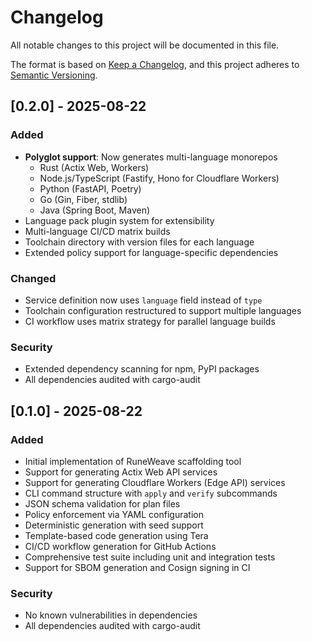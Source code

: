 # Changelog

All notable changes to this project will be documented in this file.

The format is based on [Keep a Changelog](https://keepachangelog.com/en/1.0.0/),
and this project adheres to [Semantic Versioning](https://semver.org/spec/v2.0.0.html).

## [0.2.0] - 2025-08-22

### Added
- **Polyglot support**: Now generates multi-language monorepos
  - Rust (Actix Web, Workers)
  - Node.js/TypeScript (Fastify, Hono for Cloudflare Workers)
  - Python (FastAPI, Poetry)
  - Go (Gin, Fiber, stdlib)
  - Java (Spring Boot, Maven)
- Language pack plugin system for extensibility
- Multi-language CI/CD matrix builds
- Toolchain directory with version files for each language
- Extended policy support for language-specific dependencies

### Changed
- Service definition now uses `language` field instead of `type`
- Toolchain configuration restructured to support multiple languages
- CI workflow uses matrix strategy for parallel language builds

### Security
- Extended dependency scanning for npm, PyPI packages
- All dependencies audited with cargo-audit

## [0.1.0] - 2025-08-22

### Added
- Initial implementation of RuneWeave scaffolding tool
- Support for generating Actix Web API services
- Support for generating Cloudflare Workers (Edge API) services
- CLI command structure with `apply` and `verify` subcommands
- JSON schema validation for plan files
- Policy enforcement via YAML configuration
- Deterministic generation with seed support
- Template-based code generation using Tera
- CI/CD workflow generation for GitHub Actions
- Comprehensive test suite including unit and integration tests
- Support for SBOM generation and Cosign signing in CI

### Security
- No known vulnerabilities in dependencies
- All dependencies audited with cargo-audit